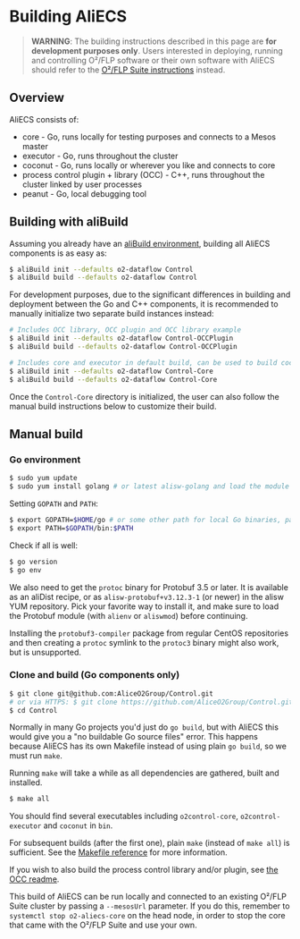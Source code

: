 # Building AliECS

> **WARNING**: The building instructions described in this page are **for development purposes only**. Users interested in deploying, running and controlling O²/FLP software or their own software with AliECS should refer to the [O²/FLP Suite instructions](https://alice-flp.docs.cern.ch/Operations/Experts/system-configuration/utils/o2-flp-setup/) instead.


## Overview

AliECS consists of:

* core - Go, runs locally for testing purposes and connects to a Mesos master
* executor - Go, runs throughout the cluster
* coconut - Go, runs locally or wherever you like and connects to core
* process control plugin + library (OCC) - C++, runs throughout the cluster linked by user processes
* peanut - Go, local debugging tool

## Building with aliBuild

Assuming you already have an [aliBuild environment](https://alisw.github.io/alibuild/quick.html), building all AliECS components is as easy as:

```bash
$ aliBuild init --defaults o2-dataflow Control
$ aliBuild build --defaults o2-dataflow Control
```

For development purposes, due to the significant differences in building and deployment between the Go and C++ components, it is recommended to manually initialize two separate build instances instead:
```bash
# Includes OCC library, OCC plugin and OCC library example
$ aliBuild init --defaults o2-dataflow Control-OCCPlugin
$ aliBuild build --defaults o2-dataflow Control-OCCPlugin

# Includes core and executor in default build, can be used to build coconut and peanut locally
$ aliBuild init --defaults o2-dataflow Control-Core
$ aliBuild build --defaults o2-dataflow Control-Core
```

Once the `Control-Core` directory is initialized, the user can also follow the manual build instructions below to customize their build.


## Manual build

### Go environment

```bash
$ sudo yum update
$ sudo yum install golang # or latest alisw-golang and load the module
```

Setting `GOPATH` and `PATH`:
```bash
$ export GOPATH=$HOME/go # or some other path for local Go binaries, packages and sources
$ export PATH=$GOPATH/bin:$PATH
```

Check if all is well:
```bash
$ go version
$ go env
```

We also need to get the `protoc` binary for Protobuf 3.5 or later. 
It is available as an aliDist recipe, or as `alisw-protobuf+v3.12.3-1` (or newer) in the alisw YUM repository. 
Pick your favorite way to install it, and make sure to load the Protobuf module (with `alienv` or `aliswmod`) before continuing.

Installing the `protobuf3-compiler` package from regular CentOS repositories and then creating a `protoc` 
symlink to the `protoc3` binary might also work, but is unsupported.


### Clone and build (Go components only)

```bash
$ git clone git@github.com:AliceO2Group/Control.git
# or via HTTPS: $ git clone https://github.com/AliceO2Group/Control.git
$ cd Control
```

Normally in many Go projects you'd just do `go build`, but with AliECS this would give you a "no buildable Go source files" error. This happens because AliECS has its own Makefile instead of using plain `go build`, so we must run `make`.

Running `make` will take a while as all dependencies are gathered, built and installed.
```bash
$ make all
```

You should find several executables including `o2control-core`, `o2control-executor` and `coconut` in `bin`.

For subsequent builds (after the first one), plain `make` (instead of `make all`) is sufficient. See the [Makefile reference](makefile_reference.md) for more information.

If you wish to also build the process control library and/or plugin, see [the OCC readme](/occ/README.md).

This build of AliECS can be run locally and connected to an existing O²/FLP Suite cluster by passing a `--mesosUrl` parameter. If you do this, remember to `systemctl stop o2-aliecs-core` on the head node, in order to stop the core that came with the O²/FLP Suite and use your own.
